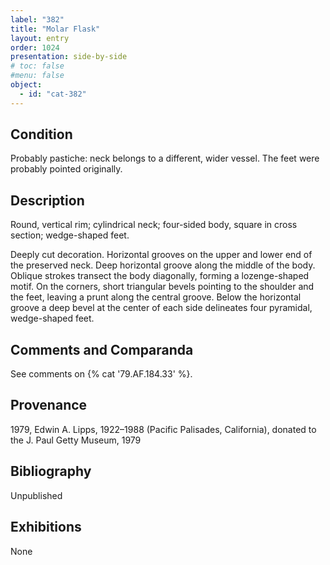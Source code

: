 ```yaml
---
label: "382"
title: "Molar Flask"
layout: entry
order: 1024
presentation: side-by-side
# toc: false
#menu: false 
object:
  - id: "cat-382"
---
```


## Condition

Probably pastiche: neck belongs to a different, wider vessel. The feet were probably pointed originally.

## Description

Round, vertical rim; cylindrical neck; four-sided body, square in cross section; wedge-shaped feet.

Deeply cut decoration. Horizontal grooves on the upper and lower end of the preserved neck. Deep horizontal groove along the middle of the body. Oblique strokes transect the body diagonally, forming a lozenge-shaped motif. On the corners, short triangular bevels pointing to the shoulder and the feet, leaving a prunt along the central groove. Below the horizontal groove a deep bevel at the center of each side delineates four pyramidal, wedge-shaped feet.

## Comments and Comparanda

See comments on {% cat '79.AF.184.33' %}.

## Provenance

1979, Edwin A. Lipps, 1922–1988 (Pacific Palisades, California), donated to the J. Paul Getty Museum, 1979

## Bibliography

Unpublished

## Exhibitions

None